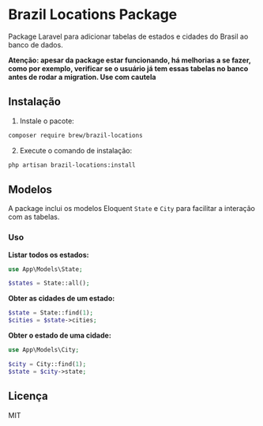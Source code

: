 # Brazil Locations Package

Package Laravel para adicionar tabelas de estados e cidades do Brasil ao banco de dados.

**Atenção: apesar da package estar funcionando, há melhorias a se fazer, como por exemplo, verificar se o usuário já tem essas tabelas no banco antes de rodar a migration. Use com cautela**

## Instalação

1. Instale o pacote:

```bash
composer require brew/brazil-locations
```
2. Execute o comando de instalação:
```bash
php artisan brazil-locations:install
```

## Modelos

A package inclui os modelos Eloquent `State` e `City` para facilitar a interação com as tabelas.

### Uso

**Listar todos os estados:**

```php
use App\Models\State;

$states = State::all();
```

**Obter as cidades de um estado:**

```php
$state = State::find(1);
$cities = $state->cities;
```

**Obter o estado de uma cidade:**
```php
use App\Models\City;

$city = City::find(1);
$state = $city->state;
```

## Licença
MIT

